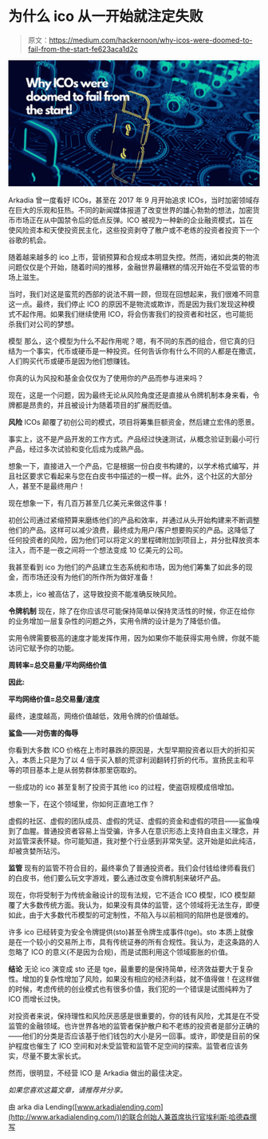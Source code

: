 # 为什么 ico 从一开始就注定失败

> 原文：<https://medium.com/hackernoon/why-icos-were-doomed-to-fail-from-the-start-fe623aca1d2c>

![](img/e61e84887092b36e2eb33e66f619e81a.png)

Arkadia 曾一度看好 ICOs，甚至在 2017 年 9 月开始追求 ICOs，当时加密领域存在巨大的乐观和狂热。不同的新闻媒体报道了改变世界的雄心勃勃的想法，加密货币市场正在从中国禁令后的低点反弹。ICO 被视为一种新的企业融资模式，旨在使风险资本和天使投资民主化，这些投资剥夺了散户或不老练的投资者投资下一个谷歌的机会。

随着越来越多的 ico 上市，营销预算和合规成本明显失控。然而，诸如此类的物流问题仅仅是个开始，随着时间的推移，金融世界最糟糕的情况开始在不受监管的市场上滋生。

当时，我们对这是蛮荒的西部的说法不屑一顾，但现在回想起来，我们很难不同意这一点。最终，我们停止 ICO 的原因不是物流或欺诈，而是因为我们发现这种模式不起作用。如果我们继续使用 ICO，将会伤害我们的投资者和社区，也可能扼杀我们对公司的梦想。

模型
那么，这个模型为什么不起作用呢？嗯，有不同的东西的组合，但它真的归结为一个事实，代币或硬币是一种投资。任何告诉你有什么不同的人都是在撒谎，人们购买代币或硬币是因为他们想赚钱。

你真的认为风投和基金会仅仅为了使用你的产品而参与进来吗？

现在，这是一个问题，因为最终无论从风险角度还是直接从令牌机制本身来看，令牌都是昂贵的，并且被设计为随着项目的扩展而贬值。

**风险** ICOs 颠覆了初创公司的模式，项目将筹集巨额资金，然后建立宏伟的愿景。

事实上，这不是产品开发的工作方式。产品经过快速测试，从概念验证到最小可行产品，经过多次试验和变化后成为成熟产品。

想象一下，直接进入一个产品，它是根据一份白皮书构建的，以学术格式编写，并且社区要求它看起来与您在白皮书中描述的一模一样。此外，这个社区的大部分人，甚至不是最终用户！

现在想象一下，有几百万甚至几亿美元来做这件事！

初创公司通过紧缩预算来磨练他们的产品和效率，并通过从头开始构建来不断调整他们的产品。这样可以减少浪费，最终成为用户/客户想要购买的产品。这降低了任何投资者的风险，因为他们可以将定义的里程碑附加到项目上，并分批释放资本注入，而不是一夜之间将一个想法变成 10 亿美元的公司。

我甚至看到 ico 为他们的产品建立生态系统和市场，因为他们筹集了如此多的现金，而市场还没有为他们的所作所为做好准备！

本质上，ico 被高估了，这导致投资不能准确反映风险。

**令牌机制** 现在，除了在你应该尽可能保持简单以保持灵活性的时候，你正在给你的业务增加一层复杂性的问题之外，实用令牌的设计是为了降低价值。

实用令牌需要极高的速度才能发挥作用，因为如果你不能获得实用令牌，你就不能访问它赋予你的功能。

**周转率=总交易量/平均网络价值**

**因此:**

**平均网络价值=总交易量/速度**

最终，速度越高，网络价值越低，效用令牌的价值越低。

**鲨鱼——对伤害的侮辱**

你看到大多数 ICO 价格在上市时暴跌的原因是，大型早期投资者以巨大的折扣买入，本质上只是为了以 4 倍于买入额的荒谬利润翻转打折的代币。宣扬民主和平等的项目基本上是从弱势群体那里窃取的。

一些成功的 ico 甚至复制了投资于其他 ico 的过程，使盗窃规模成倍增加。

想象一下，在这个领域里，你如何正直地工作？

虚假的社区、虚假的团队成员、虚假的凭证、虚假的资金和虚假的项目——鲨鱼嗅到了血腥。普通投资者容易上当受骗，许多人在意识形态上支持自由主义理念，并对监管深表怀疑。你可能知道，我对整个行业感到非常失望。这开始是如此纯洁，却被贪婪所玷污。

**监管** 现有的监管不符合目的，最终辜负了普通投资者。我们会付钱给律师看我们的白皮书，他们要么玩文字游戏，要么通过改变令牌机制来破坏产品。

现在，你将受制于为传统金融设计的现有法规，它不适合 ICO 模型，ICO 模型颠覆了大多数传统方面。我认为，如果没有具体的监管，这个领域将无法生存，即便如此，由于大多数代币模型的可定制性，不陷入与以前相同的陷阱也是很难的。

许多 ico 已经转变为安全令牌提供(sto)甚至令牌生成事件(tge)。sto 本质上就像是在一个较小的交易所上市，具有传统证券的所有合规性。我认为，走这条路的人忽略了 ICO 的意义(不是因为合规)，而是试图利用这个领域膨胀的价值。

**结论** 无论 ico 演变成 sto 还是 tge，最重要的是保持简单，经济效益要大于复杂性。增加的复杂性增加了风险，如果没有相应的经济利益，就不值得做！在这样做的时候，考虑传统的创业模式也有很多价值，我们犯的一个错误是试图纯粹为了 ICO 而增长过快。

对投资者来说，保持理性和风险厌恶感是很重要的，你的钱有风险，尤其是在不受监管的金融领域。也许世界各地的监管者保护散户和不老练的投资者是部分正确的——他们的分类是否应该基于他们钱包的大小是另一回事。或许，即使是目前的保护程度也催生了 ICO 空间和对未受监管和监管不足空间的探索。监管者应该务实，尽量不要太家长式。

然而，很明显，不经营 ICO 是 Arkadia 做出的最佳决定。

*如果您喜欢这篇文章，请推荐并分享。*

由 arka dia Lending([www.arkadialending.com](http://www.arkadialending.com/))的联合创始人兼首席执行官埃利斯·哈德森撰写